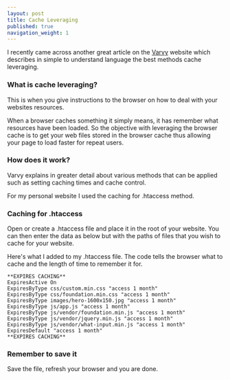 ```yaml
---
layout: post
title: Cache Leveraging
published: true
navigation_weight: 1
---
```


I recently came across another great article on the [Varvy](https://varvy.com/pagespeed/leverage-browser-caching.html) website which describes in simple to understand language the best methods cache leveraging.

### What is cache leveraging?
This is when you give instructions to the browser on how to deal with your websites resources.

When a browser caches something it simply means, it has remember what resources have been loaded. So the objective with leveraging the browser cache is to get your web files stored in the browser cache thus allowing your page to load faster for repeat users.

### How does it work?
Varvy explains in greater detail about various methods that can be applied such as setting caching times and cache control.

For my personal website I used the caching for .htaccess method.

### Caching for .htaccess
Open or create a .htaccess file and place it in the root of your website. You can then enter the data as below but with the paths of files that you wish to cache for your website.

Here's what I added to my .htaccess file. The code tells the browser what to cache and the length of time to remember it for.


    **EXPIRES CACHING**
    ExpiresActive On
    ExpiresByType css/custom.min.css "access 1 month"
    ExpiresByType css/foundation.min.css "access 1 month"
    ExpiresByType images/hero-1600x150.jpg "access 1 month"
    ExpiresByType js/app.js "access 1 month"
    ExpiresByType js/vendor/foundation.min.js "access 1 month"
    ExpiresByType js/vendor/jquery.min.js "access 1 month"
    ExpiresByType js/vendor/what-input.min.js "access 1 month"
    ExpiresDefault "access 1 month"
    **EXPIRES CACHING**

### Remember to save it
Save the file, refresh your browser and you are done.
